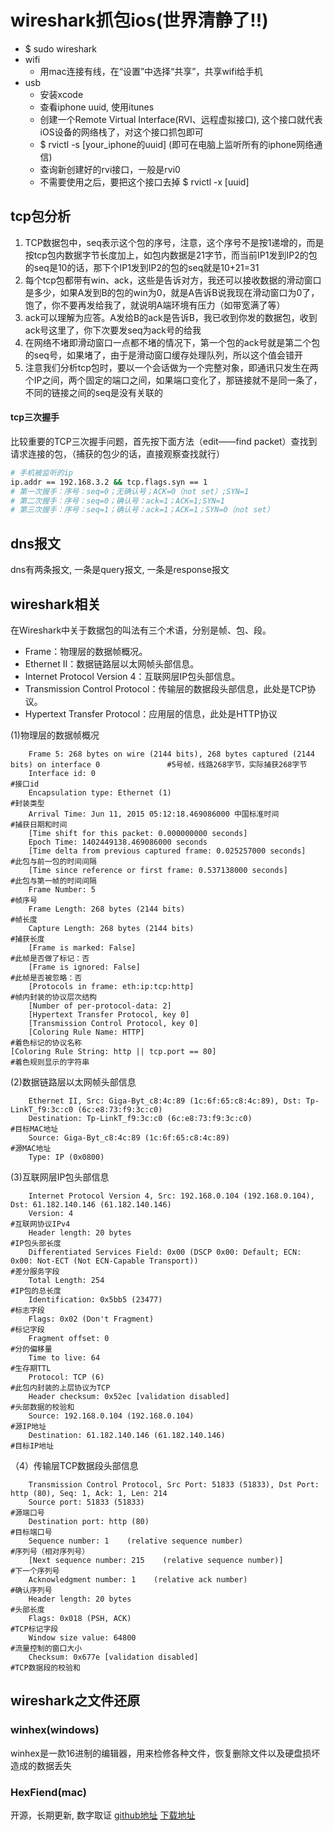 # wireshark抓包ios(世界清静了!!)
- $ sudo wireshark
- wifi
    - 用mac连接有线，在“设置”中选择“共享”，共享wifi给手机
- usb 
    - 安装xcode
    - 查看iphone uuid, 使用itunes
    - 创建一个Remote Virtual Interface(RVI、远程虚拟接口), 这个接口就代表iOS设备的网络栈了，对这个接口抓包即可
    - $ rvictl -s [your_iphone的uuid] (即可在电脑上监听所有的iphone网络通信)
    - 查询新创建好的rvi接口，一般是rvi0
    - 不需要使用之后，要把这个接口去掉 $ rvictl -x [uuid]

## tcp包分析
1. TCP数据包中，seq表示这个包的序号，注意，这个序号不是按1递增的，而是按tcp包内数据字节长度加上，如包内数据是21字节，而当前IP1发到IP2的包的seq是10的话，那下个IP1发到IP2的包的seq就是10+21=31
2. 每个tcp包都带有win、ack，这些是告诉对方，我还可以接收数据的滑动窗口是多少，如果A发到B的包的win为0，就是A告诉B说我现在滑动窗口为0了，饱了，你不要再发给我了，就说明A端环境有压力（如带宽满了等）
3. ack可以理解为应答。A发给B的ack是告诉B，我已收到你发的数据包，收到ack号这里了，你下次要发seq为ack号的给我
4. 在网络不堵即滑动窗口一点都不堵的情况下，第一个包的ack号就是第二个包的seq号，如果堵了，由于是滑动窗口缓存处理队列，所以这个值会错开
5. 注意我们分析tcp包时，要以一个会话做为一个完整对象，即通讯只发生在两个IP之间，两个固定的端口之间，如果端口变化了，那链接就不是同一条了，不同的链接之间的seq是没有关联的

#### tcp三次握手
比较重要的TCP三次握手问题，首先按下面方法（edit——find packet）查找到请求连接的包，（捕获的包少的话，直接观察查找就行）
```bash
# 手机被监听的ip
ip.addr == 192.168.3.2 && tcp.flags.syn == 1        
# 第一次握手：序号：seq=0；无确认号；ACK=0（not set）;SYN=1
# 第二次握手：序号：seq=0；确认号：ack=1；ACK=1;SYN=1
# 第三次握手：序号：seq=1；确认号：ack=1；ACK=1；SYN=0（not set）
```

## dns报文
dns有两条报文, 一条是query报文, 一条是response报文

## wireshark相关
在Wireshark中关于数据包的叫法有三个术语，分别是帧、包、段。
- Frame：物理层的数据帧概况。
- Ethernet II：数据链路层以太网帧头部信息。
- Internet Protocol Version 4：互联网层IP包头部信息。
- Transmission Control Protocol：传输层的数据段头部信息，此处是TCP协议。
- Hypertext Transfer Protocol：应用层的信息，此处是HTTP协议

(1)物理层的数据帧概况
```
    Frame 5: 268 bytes on wire (2144 bits), 268 bytes captured (2144 bits) on interface 0               #5号帧，线路268字节，实际捕获268字节
    Interface id: 0                                                     #接口id
    Encapsulation type: Ethernet (1)                                    #封装类型
    Arrival Time: Jun 11, 2015 05:12:18.469086000 中国标准时间            #捕获日期和时间
    [Time shift for this packet: 0.000000000 seconds]
    Epoch Time: 1402449138.469086000 seconds
    [Time delta from previous captured frame: 0.025257000 seconds]      #此包与前一包的时间间隔
    [Time since reference or first frame: 0.537138000 seconds]          #此包与第一帧的时间间隔
    Frame Number: 5                                                     #帧序号
    Frame Length: 268 bytes (2144 bits)                                 #帧长度
    Capture Length: 268 bytes (2144 bits)                               #捕获长度
    [Frame is marked: False]                                            #此帧是否做了标记：否
    [Frame is ignored: False]                                           #此帧是否被忽略：否
    [Protocols in frame: eth:ip:tcp:http]                               #帧内封装的协议层次结构
    [Number of per-protocol-data: 2]                                    
    [Hypertext Transfer Protocol, key 0]
    [Transmission Control Protocol, key 0]
    [Coloring Rule Name: HTTP]                                          #着色标记的协议名称
[Coloring Rule String: http || tcp.port == 80]                          #着色规则显示的字符串
```
(2)数据链路层以太网帧头部信息
```
    Ethernet II, Src: Giga-Byt_c8:4c:89 (1c:6f:65:c8:4c:89), Dst: Tp-LinkT_f9:3c:c0 (6c:e8:73:f9:3c:c0)
    Destination: Tp-LinkT_f9:3c:c0 (6c:e8:73:f9:3c:c0)                                   #目标MAC地址
    Source: Giga-Byt_c8:4c:89 (1c:6f:65:c8:4c:89)                                        #源MAC地址
    Type: IP (0x0800)
```
(3)互联网层IP包头部信息
```
    Internet Protocol Version 4, Src: 192.168.0.104 (192.168.0.104), Dst: 61.182.140.146 (61.182.140.146)
    Version: 4                                                                                                                          #互联网协议IPv4
    Header length: 20 bytes                                                                               #IP包头部长度
    Differentiated Services Field: 0x00 (DSCP 0x00: Default; ECN: 0x00: Not-ECT (Not ECN-Capable Transport))                                                                                                                                   #差分服务字段
    Total Length: 254                                                                                     #IP包的总长度
    Identification: 0x5bb5 (23477)                                                                        #标志字段
    Flags: 0x02 (Don't Fragment)                                                                          #标记字段
    Fragment offset: 0                                                                                    #分的偏移量
    Time to live: 64                                                                                      #生存期TTL
    Protocol: TCP (6)                                                                                     #此包内封装的上层协议为TCP
    Header checksum: 0x52ec [validation disabled]                                                         #头部数据的校验和
    Source: 192.168.0.104 (192.168.0.104)                                                                 #源IP地址
    Destination: 61.182.140.146 (61.182.140.146)                                                          #目标IP地址
```
（4）传输层TCP数据段头部信息
```
    Transmission Control Protocol, Src Port: 51833 (51833), Dst Port: http (80), Seq: 1, Ack: 1, Len: 214
    Source port: 51833 (51833)                                                                            #源端口号
    Destination port: http (80)                                                                           #目标端口号
    Sequence number: 1    (relative sequence number)                                    #序列号（相对序列号）
    [Next sequence number: 215    (relative sequence number)]                           #下一个序列号
    Acknowledgment number: 1    (relative ack number)                                   #确认序列号
    Header length: 20 bytes                                                             #头部长度
    Flags: 0x018 (PSH, ACK)                                                             #TCP标记字段
    Window size value: 64800                                                            #流量控制的窗口大小
    Checksum: 0x677e [validation disabled]                                              #TCP数据段的校验和
```

## wireshark之文件还原

### winhex(windows)
winhex是一款16进制的编辑器，用来检修各种文件，恢复删除文件以及硬盘损坏造成的数据丢失

### HexFiend(mac)
开源，长期更新, 数字取证
[github地址](https://github.com/ridiculousfish/hexfiend)
[下载地址](http://ridiculousfish.com/hexfiend/)
